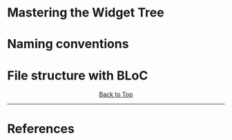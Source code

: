 # Mastering the Widget Tree
# Naming conventions
# File structure with BLoC

<p align="center"><a href="#">Back to Top</a></center></p>

---
# References 